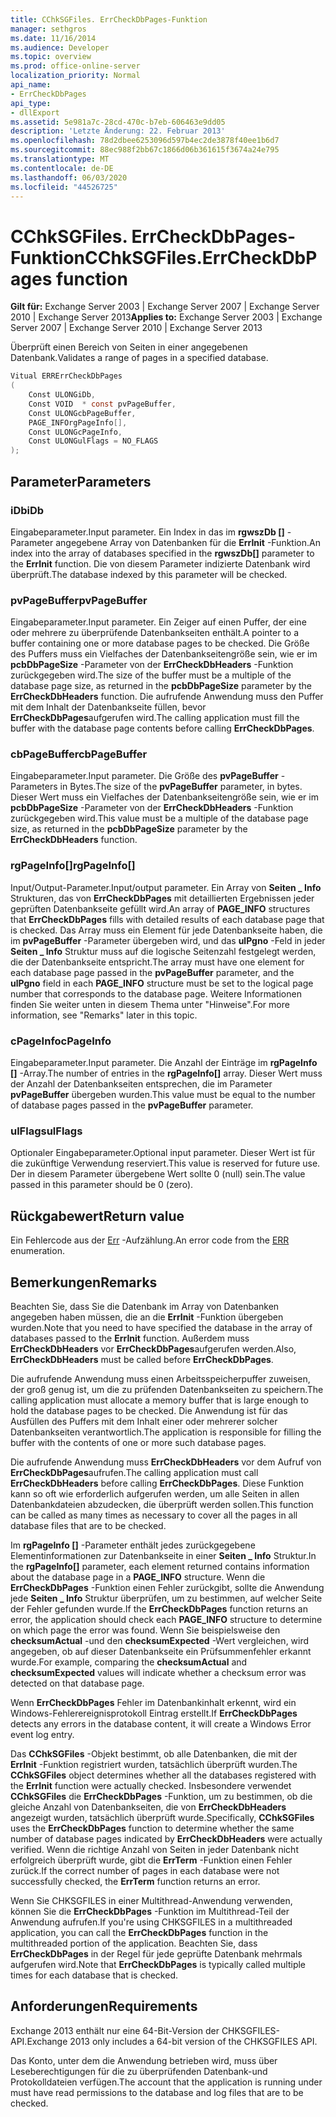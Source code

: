 ```yaml
---
title: CChkSGFiles. ErrCheckDbPages-Funktion
manager: sethgros
ms.date: 11/16/2014
ms.audience: Developer
ms.topic: overview
ms.prod: office-online-server
localization_priority: Normal
api_name:
- ErrCheckDbPages
api_type:
- dllExport
ms.assetid: 5e981a7c-28cd-470c-b7eb-606463e9dd05
description: 'Letzte Änderung: 22. Februar 2013'
ms.openlocfilehash: 78d2dbee6253096d597b4ec2de3878f40ee1b6d7
ms.sourcegitcommit: 88ec988f2bb67c1866d06b361615f3674a24e795
ms.translationtype: MT
ms.contentlocale: de-DE
ms.lasthandoff: 06/03/2020
ms.locfileid: "44526725"
---
```

# <a name="cchksgfileserrcheckdbpages-function"></a><span data-ttu-id="5746b-103">CChkSGFiles. ErrCheckDbPages-Funktion</span><span class="sxs-lookup"><span data-stu-id="5746b-103">CChkSGFiles.ErrCheckDbPages function</span></span>

<span data-ttu-id="5746b-104">**Gilt für:** Exchange Server 2003 | Exchange Server 2007 | Exchange Server 2010 | Exchange Server 2013</span><span class="sxs-lookup"><span data-stu-id="5746b-104">**Applies to:** Exchange Server 2003 | Exchange Server 2007 | Exchange Server 2010 | Exchange Server 2013</span></span>
  
<span data-ttu-id="5746b-105">Überprüft einen Bereich von Seiten in einer angegebenen Datenbank.</span><span class="sxs-lookup"><span data-stu-id="5746b-105">Validates a range of pages in a specified database.</span></span> 
  
```cs
Vitual ERRErrCheckDbPages  
(
    Const ULONGiDb,
    Const VOID  * const pvPageBuffer,
    Const ULONGcbPageBuffer,
    PAGE_INFOrgPageInfo[],
    Const ULONGcPageInfo,
    Const ULONGulFlags = NO_FLAGS
);

```

## <a name="parameters"></a><span data-ttu-id="5746b-106">Parameter</span><span class="sxs-lookup"><span data-stu-id="5746b-106">Parameters</span></span>

### <a name="idb"></a><span data-ttu-id="5746b-107">iDb</span><span class="sxs-lookup"><span data-stu-id="5746b-107">iDb</span></span>
  
<span data-ttu-id="5746b-108">Eingabeparameter.</span><span class="sxs-lookup"><span data-stu-id="5746b-108">Input parameter.</span></span> <span data-ttu-id="5746b-109">Ein Index in das im **rgwszDb []** -Parameter angegebene Array von Datenbanken für die **ErrInit** -Funktion.</span><span class="sxs-lookup"><span data-stu-id="5746b-109">An index into the array of databases specified in the **rgwszDb[]** parameter to the **ErrInit** function.</span></span> <span data-ttu-id="5746b-110">Die von diesem Parameter indizierte Datenbank wird überprüft.</span><span class="sxs-lookup"><span data-stu-id="5746b-110">The database indexed by this parameter will be checked.</span></span> 
    
### <a name="pvpagebuffer"></a><span data-ttu-id="5746b-111">pvPageBuffer</span><span class="sxs-lookup"><span data-stu-id="5746b-111">pvPageBuffer</span></span> 
  
<span data-ttu-id="5746b-112">Eingabeparameter.</span><span class="sxs-lookup"><span data-stu-id="5746b-112">Input parameter.</span></span> <span data-ttu-id="5746b-113">Ein Zeiger auf einen Puffer, der eine oder mehrere zu überprüfende Datenbankseiten enthält.</span><span class="sxs-lookup"><span data-stu-id="5746b-113">A pointer to a buffer containing one or more database pages to be checked.</span></span> <span data-ttu-id="5746b-114">Die Größe des Puffers muss ein Vielfaches der Datenbankseitengröße sein, wie er im **pcbDbPageSize** -Parameter von der **ErrCheckDbHeaders** -Funktion zurückgegeben wird.</span><span class="sxs-lookup"><span data-stu-id="5746b-114">The size of the buffer must be a multiple of the database page size, as returned in the **pcbDbPageSize** parameter by the **ErrCheckDbHeaders** function.</span></span> <span data-ttu-id="5746b-115">Die aufrufende Anwendung muss den Puffer mit dem Inhalt der Datenbankseite füllen, bevor **ErrCheckDbPages**aufgerufen wird.</span><span class="sxs-lookup"><span data-stu-id="5746b-115">The calling application must fill the buffer with the database page contents before calling **ErrCheckDbPages**.</span></span>
    
### <a name="cbpagebuffer"></a><span data-ttu-id="5746b-116">cbPageBuffer</span><span class="sxs-lookup"><span data-stu-id="5746b-116">cbPageBuffer</span></span>
  
<span data-ttu-id="5746b-117">Eingabeparameter.</span><span class="sxs-lookup"><span data-stu-id="5746b-117">Input parameter.</span></span> <span data-ttu-id="5746b-118">Die Größe des **pvPageBuffer** -Parameters in Bytes.</span><span class="sxs-lookup"><span data-stu-id="5746b-118">The size of the **pvPageBuffer** parameter, in bytes.</span></span> <span data-ttu-id="5746b-119">Dieser Wert muss ein Vielfaches der Datenbankseitengröße sein, wie er im **pcbDbPageSize** -Parameter von der **ErrCheckDbHeaders** -Funktion zurückgegeben wird.</span><span class="sxs-lookup"><span data-stu-id="5746b-119">This value must be a multiple of the database page size, as returned in the **pcbDbPageSize** parameter by the **ErrCheckDbHeaders** function.</span></span> 
    
### <a name="rgpageinfo"></a><span data-ttu-id="5746b-120">rgPageInfo[]</span><span class="sxs-lookup"><span data-stu-id="5746b-120">rgPageInfo[]</span></span> 
  
<span data-ttu-id="5746b-121">Input/Output-Parameter.</span><span class="sxs-lookup"><span data-stu-id="5746b-121">Input/output parameter.</span></span> <span data-ttu-id="5746b-122">Ein Array von **Seiten \_ Info** Strukturen, das von **ErrCheckDbPages** mit detaillierten Ergebnissen jeder geprüften Datenbankseite gefüllt wird.</span><span class="sxs-lookup"><span data-stu-id="5746b-122">An array of **PAGE\_INFO** structures that **ErrCheckDbPages** fills with detailed results of each database page that is checked.</span></span> <span data-ttu-id="5746b-123">Das Array muss ein Element für jede Datenbankseite haben, die im **pvPageBuffer** -Parameter übergeben wird, und das **ulPgno** -Feld in jeder **Seiten \_ Info** Struktur muss auf die logische Seitenzahl festgelegt werden, die der Datenbankseite entspricht.</span><span class="sxs-lookup"><span data-stu-id="5746b-123">The array must have one element for each database page passed in the **pvPageBuffer** parameter, and the **ulPgno** field in each **PAGE\_INFO** structure must be set to the logical page number that corresponds to the database page.</span></span> <span data-ttu-id="5746b-124">Weitere Informationen finden Sie weiter unten in diesem Thema unter "Hinweise".</span><span class="sxs-lookup"><span data-stu-id="5746b-124">For more information, see "Remarks" later in this topic.</span></span> 
    
### <a name="cpageinfo"></a><span data-ttu-id="5746b-125">cPageInfo</span><span class="sxs-lookup"><span data-stu-id="5746b-125">cPageInfo</span></span>
  
<span data-ttu-id="5746b-126">Eingabeparameter.</span><span class="sxs-lookup"><span data-stu-id="5746b-126">Input parameter.</span></span> <span data-ttu-id="5746b-127">Die Anzahl der Einträge im **rgPageInfo []** -Array.</span><span class="sxs-lookup"><span data-stu-id="5746b-127">The number of entries in the **rgPageInfo[]** array.</span></span> <span data-ttu-id="5746b-128">Dieser Wert muss der Anzahl der Datenbankseiten entsprechen, die im Parameter **pvPageBuffer** übergeben wurden.</span><span class="sxs-lookup"><span data-stu-id="5746b-128">This value must be equal to the number of database pages passed in the **pvPageBuffer** parameter.</span></span> 
    
### <a name="ulflags"></a><span data-ttu-id="5746b-129">ulFlags</span><span class="sxs-lookup"><span data-stu-id="5746b-129">ulFlags</span></span> 
  
<span data-ttu-id="5746b-130">Optionaler Eingabeparameter.</span><span class="sxs-lookup"><span data-stu-id="5746b-130">Optional input parameter.</span></span> <span data-ttu-id="5746b-131">Dieser Wert ist für die zukünftige Verwendung reserviert.</span><span class="sxs-lookup"><span data-stu-id="5746b-131">This value is reserved for future use.</span></span> <span data-ttu-id="5746b-132">Der in diesem Parameter übergebene Wert sollte 0 (null) sein.</span><span class="sxs-lookup"><span data-stu-id="5746b-132">The value passed in this parameter should be 0 (zero).</span></span>
    
## <a name="return-value"></a><span data-ttu-id="5746b-133">Rückgabewert</span><span class="sxs-lookup"><span data-stu-id="5746b-133">Return value</span></span>

<span data-ttu-id="5746b-134">Ein Fehlercode aus der [Err](cchksgfiles-err-enumeration.md) -Aufzählung.</span><span class="sxs-lookup"><span data-stu-id="5746b-134">An error code from the [ERR](cchksgfiles-err-enumeration.md) enumeration.</span></span> 
  
## <a name="remarks"></a><span data-ttu-id="5746b-135">Bemerkungen</span><span class="sxs-lookup"><span data-stu-id="5746b-135">Remarks</span></span>

<span data-ttu-id="5746b-136">Beachten Sie, dass Sie die Datenbank im Array von Datenbanken angegeben haben müssen, die an die **ErrInit** -Funktion übergeben wurden.</span><span class="sxs-lookup"><span data-stu-id="5746b-136">Note that you need to have specified the database in the array of databases passed to the **ErrInit** function.</span></span> <span data-ttu-id="5746b-137">Außerdem muss **ErrCheckDbHeaders** vor **ErrCheckDbPages**aufgerufen werden.</span><span class="sxs-lookup"><span data-stu-id="5746b-137">Also, **ErrCheckDbHeaders** must be called before **ErrCheckDbPages**.</span></span>
  
<span data-ttu-id="5746b-138">Die aufrufende Anwendung muss einen Arbeitsspeicherpuffer zuweisen, der groß genug ist, um die zu prüfenden Datenbankseiten zu speichern.</span><span class="sxs-lookup"><span data-stu-id="5746b-138">The calling application must allocate a memory buffer that is large enough to hold the database pages to be checked.</span></span> <span data-ttu-id="5746b-139">Die Anwendung ist für das Ausfüllen des Puffers mit dem Inhalt einer oder mehrerer solcher Datenbankseiten verantwortlich.</span><span class="sxs-lookup"><span data-stu-id="5746b-139">The application is responsible for filling the buffer with the contents of one or more such database pages.</span></span> 
  
<span data-ttu-id="5746b-140">Die aufrufende Anwendung muss **ErrCheckDbHeaders** vor dem Aufruf von **ErrCheckDbPages**aufrufen.</span><span class="sxs-lookup"><span data-stu-id="5746b-140">The calling application must call **ErrCheckDbHeaders** before calling **ErrCheckDbPages**.</span></span> <span data-ttu-id="5746b-141">Diese Funktion kann so oft wie erforderlich aufgerufen werden, um alle Seiten in allen Datenbankdateien abzudecken, die überprüft werden sollen.</span><span class="sxs-lookup"><span data-stu-id="5746b-141">This function can be called as many times as necessary to cover all the pages in all database files that are to be checked.</span></span>
  
<span data-ttu-id="5746b-142">Im **rgPageInfo []** -Parameter enthält jedes zurückgegebene Elementinformationen zur Datenbankseite in einer **Seiten \_ Info** Struktur.</span><span class="sxs-lookup"><span data-stu-id="5746b-142">In the **rgPageInfo[]** parameter, each element returned contains information about the database page in a **PAGE\_INFO** structure.</span></span> <span data-ttu-id="5746b-143">Wenn die **ErrCheckDbPages** -Funktion einen Fehler zurückgibt, sollte die Anwendung jede **Seiten \_ Info** Struktur überprüfen, um zu bestimmen, auf welcher Seite der Fehler gefunden wurde.</span><span class="sxs-lookup"><span data-stu-id="5746b-143">If the **ErrCheckDbPages** function returns an error, the application should check each **PAGE\_INFO** structure to determine on which page the error was found.</span></span> <span data-ttu-id="5746b-144">Wenn Sie beispielsweise den **checksumActual** -und den **checksumExpected** -Wert vergleichen, wird angegeben, ob auf dieser Datenbankseite ein Prüfsummenfehler erkannt wurde.</span><span class="sxs-lookup"><span data-stu-id="5746b-144">For example, comparing the **checksumActual** and **checksumExpected** values will indicate whether a checksum error was detected on that database page.</span></span> 
  
<span data-ttu-id="5746b-145">Wenn **ErrCheckDbPages** Fehler im Datenbankinhalt erkennt, wird ein Windows-Fehlerereignisprotokoll Eintrag erstellt.</span><span class="sxs-lookup"><span data-stu-id="5746b-145">If **ErrCheckDbPages** detects any errors in the database content, it will create a Windows Error event log entry.</span></span> 
  
<span data-ttu-id="5746b-146">Das **CChkSGFiles** -Objekt bestimmt, ob alle Datenbanken, die mit der **ErrInit** -Funktion registriert wurden, tatsächlich überprüft wurden.</span><span class="sxs-lookup"><span data-stu-id="5746b-146">The **CChkSGFiles** object determines whether all the databases registered with the **ErrInit** function were actually checked.</span></span> <span data-ttu-id="5746b-147">Insbesondere verwendet **CChkSGFiles** die **ErrCheckDbPages** -Funktion, um zu bestimmen, ob die gleiche Anzahl von Datenbankseiten, die von **ErrCheckDbHeaders** angezeigt wurden, tatsächlich überprüft wurde.</span><span class="sxs-lookup"><span data-stu-id="5746b-147">Specifically, **CChkSGFiles** uses the **ErrCheckDbPages** function to determine whether the same number of database pages indicated by **ErrCheckDbHeaders** were actually verified.</span></span> <span data-ttu-id="5746b-148">Wenn die richtige Anzahl von Seiten in jeder Datenbank nicht erfolgreich überprüft wurde, gibt die **ErrTerm** -Funktion einen Fehler zurück.</span><span class="sxs-lookup"><span data-stu-id="5746b-148">If the correct number of pages in each database were not successfully checked, the **ErrTerm** function returns an error.</span></span> 
  
<span data-ttu-id="5746b-149">Wenn Sie CHKSGFILES in einer Multithread-Anwendung verwenden, können Sie die **ErrCheckDbPages** -Funktion im Multithread-Teil der Anwendung aufrufen.</span><span class="sxs-lookup"><span data-stu-id="5746b-149">If you're using CHKSGFILES in a multithreaded application, you can call the **ErrCheckDbPages** function in the multithreaded portion of the application.</span></span> <span data-ttu-id="5746b-150">Beachten Sie, dass **ErrCheckDbPages** in der Regel für jede geprüfte Datenbank mehrmals aufgerufen wird.</span><span class="sxs-lookup"><span data-stu-id="5746b-150">Note that **ErrCheckDbPages** is typically called multiple times for each database that is checked.</span></span> 
  
## <a name="requirements"></a><span data-ttu-id="5746b-151">Anforderungen</span><span class="sxs-lookup"><span data-stu-id="5746b-151">Requirements</span></span>

<span data-ttu-id="5746b-152">Exchange 2013 enthält nur eine 64-Bit-Version der CHKSGFILES-API.</span><span class="sxs-lookup"><span data-stu-id="5746b-152">Exchange 2013 only includes a 64-bit version of the CHKSGFILES API.</span></span>
  
<span data-ttu-id="5746b-153">Das Konto, unter dem die Anwendung betrieben wird, muss über Leseberechtigungen für die zu überprüfenden Datenbank-und Protokolldateien verfügen.</span><span class="sxs-lookup"><span data-stu-id="5746b-153">The account that the application is running under must have read permissions to the database and log files that are to be checked.</span></span>
  

